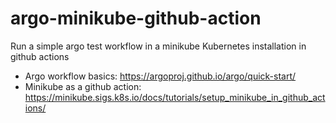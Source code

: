 # argo-minikube-github-action

Run a simple argo test workflow in a minikube Kubernetes installation in github actions
- Argo workflow basics: https://argoproj.github.io/argo/quick-start/
- Minikube as a github action: https://minikube.sigs.k8s.io/docs/tutorials/setup_minikube_in_github_actions/
